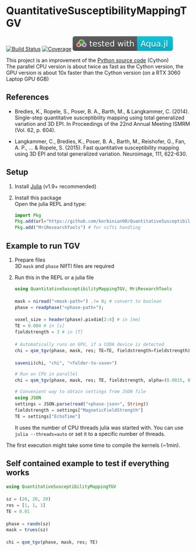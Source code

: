 # QuantitativeSusceptibilityMappingTGV

[![Build Status](https://github.com/korbinian90/QuantitativeSusceptibilityMappingTGV.jl/actions/workflows/CI.yml/badge.svg?branch=main)](https://github.com/korbinian90/QuantitativeSusceptibilityMappingTGV.jl/actions/workflows/CI.yml?query=branch%3Amain)
[![Coverage](https://codecov.io/gh/korbinian90/QuantitativeSusceptibilityMappingTGV.jl/branch/main/graph/badge.svg)](https://codecov.io/gh/korbinian90/QuantitativeSusceptibilityMappingTGV.jl)
[![Aqua QA](https://raw.githubusercontent.com/JuliaTesting/Aqua.jl/master/badge.svg)](https://github.com/JuliaTesting/Aqua.jl)

This project is an improvement of the [Python source code](http://www.neuroimaging.at/pages/qsm.php) (Cython)  
The parallel CPU version is about twice as fast as the Cython version, the GPU version is about 10x faster than the Cython version (on a RTX 3060 Laptop GPU 6GB)  

## References

- Bredies, K., Ropele, S., Poser, B. A., Barth, M., & Langkammer, C. (2014). Single-step quantitative susceptibility mapping using total generalized variation and 3D EPI. In Proceedings of the 22nd Annual Meeting ISMRM (Vol. 62, p. 604).

- Langkammer, C., Bredies, K., Poser, B. A., Barth, M., Reishofer, G., Fan, A. P., ... & Ropele, S. (2015). Fast quantitative susceptibility mapping using 3D EPI and total generalized variation. Neuroimage, 111, 622-630.

## Setup

1. Install [Julia](https://julialang.org/downloads/) (v1.9+ recommended)
2. Install this package  
    Open the julia REPL and type:

    ```julia
    import Pkg
    Pkg.add(url="https://github.com/korbinian90/QuantitativeSusceptibilityMappingTGV.jl")
    Pkg.add("MriResearchTools") # for nifti handling
    ```

## Example to run TGV

1. Prepare files  
    3D `mask` and `phase` NIfTI files are required
2. Run this in the REPL or a julia file

    ```julia
    using QuantitativeSusceptibilityMappingTGV, MriResearchTools

    mask = niread("<mask-path>") .!= 0; # convert to boolean
    phase = readphase("<phase-path>");
    
    voxel_size = header(phase).pixdim[2:4] # in [mm]
    TE = 0.004 # in [s]
    fieldstrength = 3 # in [T]
    
    # Automatically runs on GPU, if a CUDA device is detected
    chi = qsm_tgv(phase, mask, res; TE=TE, fieldstrength=fieldstrength);

    savenii(chi, "chi", "<folder-to-save>")
    ```

    ```julia
    # Run on CPU in parallel
    chi = qsm_tgv(phase, mask, res; TE, fieldstrength, alpha=(0.0015, 0.0005), gpu=false);
    ```

    ```julia
    # Convenient way to obtain settings from JSON file
    using JSON
    settings = JSON.parse(read("<phase-json>", String))
    fieldstrength = settings["MagneticFieldStrength"]
    TE = settings["EchoTime"]
    ```

    It uses the number of CPU threads julia was started with. You can use `julia --threads=auto` or set it to a specific number of threads.

The first execution might take some time to compile the kernels (~1min).

## Self contained example to test if everything works

```julia
using QuantitativeSusceptibilityMappingTGV

sz = (20, 20, 20)
res = [1, 1, 1]
TE = 0.01

phase = randn(sz)
mask = trues(sz)

chi = qsm_tgv(phase, mask, res; TE)
```
